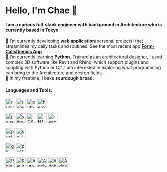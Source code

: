 <h1>Hello, I'm Chae 🦋 </h1>
<h4>I am a curious full-stack engineer with background in Architecture who is currently based in Tokyo.</h4>


🔭 I’m currently developing **web application**(personal projects) that streamlines my daily tasks and routines. See the most recent app <a href="https://github.com/chaeshin/form_calisthenics_app" target="_blank" rel="noreferrer">**Form-Calisthenics App**</a>
</br>
🌱 I’m currently learning **Python.** Trained as an architectural designer, I used complex 3D software like Revit and Rhino, which support plugins and scripting with Python or C#. I am interested in exploring what programming can bring to the Architecture and design fields.
</br>
🍞 In my freetime, I bake **sourdough bread.**
  

<h4 align="left">Languages and Tools:</h4>
<p align="left" >
  <a href="https://www.ruby-lang.org/en/"><img src='https://cdn.jsdelivr.net/npm/simple-icons@3.0.1/icons/ruby.svg' alt='ruby' height='30'></a>
  <a href="https://rubyonrails.org"><img src='https://cdn.jsdelivr.net/npm/simple-icons@3.0.1/icons/rubyonrails.svg' alt='rubyonrails' height='30'></a> 
  <a href="https://www.python.org"><img src='https://cdn.jsdelivr.net/npm/simple-icons@3.0.1/icons/python.svg' alt='python' height='30'></a> 
  <a href="https://heroku.com"><img src='https://cdn.jsdelivr.net/npm/simple-icons@3.0.1/icons/heroku.svg' alt='heroku' height='30'></a>
</p>

<p align="left">
  <a href="https://developer.mozilla.org/en-US/docs/Web/JavaScript"><img src='https://cdn.jsdelivr.net/npm/simple-icons@3.0.1/icons/javascript.svg' alt='javascript' height='30'></a> 
  <a href="https://stimulus.hotwired.dev/"><img src='https://img.stackshare.io/service/8220/32970053.png' alt='stimulus' height='30'></a> 
  <a href="https://www.w3schools.com/css/"><img src='https://cdn.jsdelivr.net/npm/simple-icons@3.0.1/icons/css3.svg' alt='CSS3' height='30'></a> 
  <a href="https://www.w3.org/html/"><img src='https://cdn.jsdelivr.net/npm/simple-icons@3.0.1/icons/html5.svg' alt='HTML5' height='30'></a>
  <a href="https://react.dev/"><img src='https://cdn.jsdelivr.net/npm/simple-icons@3.0.1/icons/react.svg' alt='react' height='30'></a>
</p>

<p align="left">
  <a href="https://www.postgresql.org"><img src='https://cdn.jsdelivr.net/npm/simple-icons@3.0.1/icons/postgresql.svg' alt='postgresql' height='30'></a>
  <a href="https://https://www.sqlite.org/"><img src='https://cdn.jsdelivr.net/npm/simple-icons@3.0.1/icons/sqlite.svg' alt='sqlite' height='30'></a>
</p>

<p align="left">
  <a href="https://git-scm.com/"><img src='https://cdn.jsdelivr.net/npm/simple-icons@3.0.1/icons/git.svg' alt='git' height='30'></a>
  <a href="https://postman.com"><img src='https://cdn.jsdelivr.net/npm/simple-icons@3.0.1/icons/postman.svg' alt='postman' height='30'></a>
</p>

<p align="left"> 
  <a href="https://www.rhino3d.com/"><img src='https://cdn.jsdelivr.net/npm/simple-icons@3.0.1/icons/rhinoceros.svg' alt='Rhinoceros' height='30'></a>
  <a href="https://www.autodesk.com/products/revit/overview?term=1-YEAR&tab=subscription"><img src='https://prosoftnet.com/cdn/shop/files/revit_grande.webp?v=1693678103' alt='Revit' height='30'></a>
  <a href="https:https://www.autodesk.com/products/autocad/overview?term=1-YEAR&tab=subscription"><img src='https://seeklogo.com/images/A/autocad-logo-69326D7728-seeklogo.com.png' alt='AutoCAD' height='30'></a>
  <a href="https://www.adobe.com/products/photoshop.html"><img src='https://cdn.jsdelivr.net/npm/simple-icons@3.0.1/icons/adobephotoshop.svg' alt='Adobe-Photoshop' height='30'></a>
  <a href="https://www.adobe.com/products/illustrator.html"><img src='https://cdn.jsdelivr.net/npm/simple-icons@3.0.1/icons/adobeillustrator.svg' alt='Adobe-Illustrator' height='30'></a>
  <a href="https://www.adobe.com/products/indesign.html"><img src='https://cdn.jsdelivr.net/npm/simple-icons@3.0.1/icons/adobeindesign.svg' alt='Adobe-InDesign' height='30'></a>
</p>

